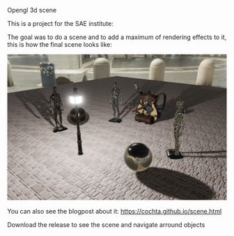 Opengl 3d scene

This is a project for the SAE institute:

The goal was to do a scene and to add a maximum of rendering effects to it, this is how the final scene looks like:

![final scene](final.png)

You can also see the blogpost about it: https://cochta.github.io/scene.html

Download the release to see the scene and navigate arround objects